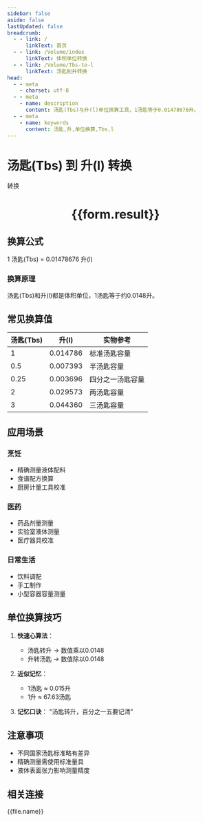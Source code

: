 ```yaml
---
sidebar: false
aside: false
lastUpdated: false
breadcrumb:
  - - link: /
      linkText: 首页
  - - link: /Volume/index
      linkText: 体积单位转换
  - - link: /Volume/Tbs-to-l
      linkText: 汤匙到升转换
head:
  - - meta
    - charset: utf-8
  - - meta
    - name: description
      content: 汤匙(Tbs)与升(l)单位换算工具，1汤匙等于0.01478676升。
  - - meta
    - name: keywords
      content: 汤匙,升,单位换算,Tbs,l
---
```


# 汤匙(Tbs) 到 升(l) 转换

<script setup>
import { onMounted, reactive, inject ,ref  } from 'vue'
import { NButton,NForm ,NFormItem,NInput,NInputNumber,NSelect,NCard,useMessage ,NGrid ,NGi } from 'naive-ui'
import { defineClientComponent } from 'vitepress'
import { Volume } from '../../files';

const convert = inject('convert')
const formRef = ref(null);
const rules = {
  number:{
    required: true,
    type: 'number',
    trigger: "blur"
  }
}
const form = reactive({
  number:null,
  result:'',
  title:'汤匙(Tbs)到升(l)换算'
})

const convertHandler = (e) => {
  e.preventDefault();
  formRef.value?.validate((errors)=>{
    if (!errors) {
      form.result = `${form.number} Tbs = ${convert(form.number).from('Tbs').to('l')} l`
    }
  })
}
</script>

<n-form size="large" :model="form" ref='form极值Ref' :rules="rules">
  <n-form-item label="数值" path="number">
    <n-input-number size="large" style="width:100%" :min="0" v-model:value="form.number" placeholder="请输入汤匙数值" />
  </n-form-item>
  <n-form-item>
    <n-button type="primary" style="width:100%" @click="convertHandler">转换</n-button>
  </n-form-item>
</n-form>
<n-card embedded :bordered="false" hoverable>
  <div style="text-align:center">
    <h1>{{form.result}}</h1>
  </div>
</n-card>

## 换算公式
1 汤匙(Tbs) = 0.01478676 升(l)

### 换算原理
汤匙(Tbs)和升(l)都是体积单位，1汤匙等于约0.0148升。

## 常见换算值
| 汤匙(Tbs) | 升(l)    | 实物参考                 |
|-----------|---------|--------------------------|
| 1         | 0.014786| 标准汤匙容量              |
| 0.5       | 0.007393| 半汤匙容量                |
| 0.25      | 0.003696| 四分之一汤匙容量          |
| 2         | 0.029573| 两汤匙容量                |
| 3         | 0.044360| 三汤匙容量                |

## 应用场景
### 烹饪
- 精确测量液体配料
- 食谱配方换算
- 厨房计量工具校准

### 医药
- 药品剂量测量
- 实验室液体测量
- 医疗器具校准

### 日常生活
- 饮料调配
- 手工制作
- 小型容器容量测量

## 单位换算技巧
1. **快速心算法**：
   - 汤匙转升 → 数值乘以0.0148
   - 升转汤匙 → 数值除以0.0148

2. **近似记忆**：
   - 1汤匙 ≈ 0.015升
   - 1升 ≈ 67.63汤匙

3. **记忆口诀**：
   "汤匙转升，百分之一五要记清"

## 注意事项
- 不同国家汤匙标准略有差异
- 精确测量需使用标准量具
- 液体表面张力影响测量精度

## 相关连接
<n-grid x-gap="12" :cols="4">
  <n-gi v-for="(file, index) in Volume" :key="index">
    <n-button
      text
      tag="a"
      :href="file.path"
      type="primary"
    >
      {{file.name}}
    </n-button>
  </n-gi>
</n-grid>